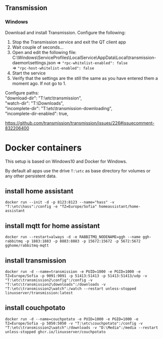 ## Transmission
### Windows
Download and install Transmission. Configure the following:

1. Stop the Transmission service and exit the QT client app
2. Wait couple of seconds...
3. Open and edit the following file: C:\Windows\ServiceProfiles\LocalService\AppData\Local\transmission-daemon\settings.json
=> `"rpc-whitelist-enabled": false`  
=> `"rpc-host-whitelist-enabled": false`  
5. Start the service
6. Verify that the settings are the still the same as you have entered them a moment ago. If not go to 1.

Configure paths:  
"download-dir": "T:\\etc\\transmission",  
"watch-dir": "T:\\Downloads",  
"incomplete-dir": "T:\\etc\\transmission-downloading",  
"incomplete-dir-enabled": true,  

https://github.com/transmission/transmission/issues/226#issuecomment-832206400

# Docker containers

This setup is based on Windows10 and Docker for Windows. 

By default all apps use the drive `T:\etc` as base directory for volumes or any other persistent data.

## install home assistant
`docker run --init -d -p 8123:8123 --name="hass" -v "T:\etc\hass":/config -e "TZ=Europe/Sofia" homeassistant/home-assistant`

## install mqtt for home assistant
`docker run --restart=always -d -e RABBITMQ_NODENAME=ggh --name ggh-rabbitmq -p 1883:1883 -p 8883:8883 -p 15672:15672 -p 5672:5672 gghome/rabbitmq-mqtt`

## install transmission
`docker run -d --name=transmission -e PUID=1000 -e PGID=1000 -e TZ=Europe/Sofia -p 9091:9091 -p 51413:51413 -p 51413:51413/udp -v "T:\etc\transmission2\config":/config -v "T:\etc\transmission2\downloads":/downloads -v "T:\etc\transmission2\watch":/watch --restart unless-stopped linuxserver/transmission:latest`

## install couchpotato
`docker run -d --name=couchpotato -e PUID=1000 -e PGID=1000 -e TZ=Europe/Sofia -p 5050:5050 -v "T:\etc\couchpotato":/config -v "T:\etc\transmission2\watch":/downloads -v "D:\Media":/media --restart unless-stopped ghcr.io/linuxserver/couchpotato`
